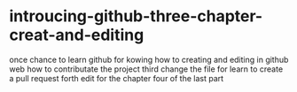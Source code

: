# introucing-github-three-chapter-creat-and-editing
once chance to learn github for kowing how to creating and editing in github web
how to contributate the project
third change the file for learn to create a pull request
forth edit for the chapter four of the last part
